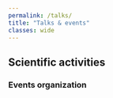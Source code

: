```yaml
---
permalink: /talks/
title: "Talks & events"
classes: wide
---
```



## Scientific activities

### Events organization

<!---
* December 8th 2021, Co-organizer of the [NeurIPS@Paris meeting](https://neurips2021paris.github.io), *Paris, France*
* December 3rd 2021, Co-organizer of the [GDR TRAG Young researchers meeting](https://young-trag-2021.sciencesconf.org), *Paris, France*

### Seminars and reading groups organization

* 2020 - 2021 Co-organizer of a "Statistics and machine learning reading group"
* 2019 - 2021, Co-organizer of [InfoMaths](http://infomath.pages.math.cnrs.fr/), a seminar about informatic tools for mathematicians.
* 2019 - 2020, Co-organizer of the [PhD students seminar at LPSM](http://www.lpsm.paris/agenda/seminaires-gdt/gtt/).
* 2018 - 2019 Co-organizer of a reading group on rough paths


## Past talks

* October 2022, [Séminaire de Probabilités et Statistique](https://lama.u-pem.fr/evenements/seminaire/seminaire_de_probabilites_et_statistiques), *[LAMA](https://lama.u-pem.fr/), Université Gustave Eiffel, Champs-sur-Marne, France*
* October 2022, [Learning and Optimization in Luminy (LOL 2022)](https://conferences.cirm-math.fr/2551.html), *Centre International de Rencontres Mathématiques, Marseille, France*
* October 2022, [Non-Linear and High Dimensional Inference](https://indico.math.cnrs.fr/category/498/), *Institut Henri Poincaré, Paris, France*
* September 2022, Groupe de travail "Deep learning", Institut de Mathématiques d'Orsay, Université Paris-Saclay, *Orsay, France*
* September 2022, [London-Paris Bachelier Workshop](http://www.bachelier-paris.fr/london-paris-bachelier-workshop/), *Paris, France*
* September 2022, [HeKA](https://team.inria.fr/heka/) team (Inria) group seminar, *Paris, France*
* August 2022, [Stochastic Algorithms and Nonparametric Statistics group seminar](https://www.wias-berlin.de/research/rgs/fg6/), *Weierstrass Institute, Berlin, Germany*
* July 2022, [2nd Joint Congress of Mathematics AMS-EMS-SMF](https://ams-ems-smf2022.inviteo.fr/en/welcome/4), *Statistical learning* session *Grenoble, France*
* July 2022, [2022 SIAM Annual Meeting](https://www.siam.org/conferences/cm/conference/an22), *Pittsburgh, Pennsylvania, United States*
* June 2022, [IMS Annual Meeting in Probability and Statistics](https://www.imsannualmeeting-london2022.com), *Rough Path Theory, Signatures and Applications* session, *London, United Kingdom*
* June 2022, Groupe de travail Probas-Stats, [LPSM](https://www.lpsm.paris/), *Sorbonne Université, Paris, France*
* April 2022, [The DNA Seminar](https://wiki.math.ntnu.no/seminar/dna) (Differential Equations and Numerical Analysis), *NTNU, Trondheim, Norway*
* January 2022, Séminaire de Finance mathématiques, Centre d'Économie de la Sorbonne, *Université Paris 1 Panthéon-Sorbonne, Paris, France*
* January 2022, Séminaire de Statistique, Optimisation et Probabilités, Institut de Mathématiques de Toulouse, *Université Toulouse III - Paul Sabatier, Toulouse, France*
* January 2022, [Séminaire Parisien de Statistique](https://sites.google.com/site/semstats/ann%C3%A9e-2021-2022/s%C3%A9ance-du-3-janvier-2022?authuser=0), *Institut Henri Poincaré, Paris, France
* December 2021, [UCL Centre for Artificial Intelligence seminar](https://www.youtube.com/c/UCLCentreforArtificialIntelligence/featured), *London, United Kingdom*
* November 2021, 3IA doctoral workshop, *[Artificial and Natural Intelligence Toulouse Institute (ANITI)](https://aniti.univ-toulouse.fr/en/), Toulouse, France*
* October 2021, [Josef Teichmann](https://people.math.ethz.ch/~jteichma/)'s working group seminar, *ETH Zürich, Zürich, Switzerland*
* August 2021, [Journées MAS 2020](https://mas2020.sciencesconf.org), *Société de Mathématiques Appliquées et Industrielles (SMAI), Orléans, France*
* July 2021, [Applications of Rough Paths: Computational Signatures and Data Science](https://icerm.brown.edu/topical_workshops/tw-21-rp/), *ICERM (The Institute for Computational and Experimental Research in Mathematics), Providence, United States*
* June 2021, [AIP seminar](https://team-approx-bayes.github.io/reading/), *RIKEN Center for Advanced Intelligence Project (AIP), Tokyo, Japan.*
* May 2021, [Séminaire MODAL'X](https://modalx.parisnanterre.fr/seminaires/), *Université Paris Nanterre, Paris, France*
* May 2021, [CRiSM (Center for Research in Statistical Methodology) seminar series](https://warwick.ac.uk/fac/sci/statistics/crism/seminars/), *Department of Statistics, University of Warwick, Warwick, United Kingdom*
* March 2021, [Pathwise Stochastic Analysis and Applications](https://conferences.cirm-math.fr/2322.html), *CIRM, Marseille, France*
* February 2021, [Séminaire du SAMM (Statistique, Analyse et Modélisation Multidisciplinaire)](http://samm.univ-paris1.fr/-Seminaire-du-SAMM-), *Université Paris 1 Panthéon-Sorbonne, Paris, France* 
* January 2021, [Rough Path Interest Group](https://datasig.ac.uk/event/adeline-fermanian-13-jan-2021), *Alan Turing Institute, London, United Kingdom* 
* January 2021, [Séminaire de Probabilités et Statistique](https://math.unice.fr/seminairesequipeps/séminaire-de-léquipe-de-probabilités-et-statistique.html), *Laboratoire J.A. Dieudonné, Université Côte d'Azur, Nice, France*
* December 2020, Workshop [New Directions in Rough Path Theory](https://www.mfo.de/occasion/2050a/www_view), *Mathematical Research Institute of Oberwolfach, Oberwolfach, Germany* 
* October 2020, [Algebraic and combinatorial perspectives in the mathematical sciences (ACPMS)](https://www.math.ntnu.no/acpms/) (virtual, [video and slides](https://www.math.ntnu.no/acpms/view_talk.html?id=63))
* September 2020, [Second Symposium on Machine Learning and Dynamical Systems](http://www.fields.utoronto.ca/activities/20-21/dynamical), *The Fields Institute for Research in Mathematical Sciences, Toronto, Canada* 
* August 2020, [Geometry of curves in time series and shape analysis](https://www.mis.mpg.de/calendar/conferences/2020/geometry-of-curves2020.html), *Max Planck Institute for Mathematics in the Sciences, Leipzig, Germany* 
* June 2020, Online seminar of the LPSM, *Sorbonne Université, Paris, France* 
* April 2020, [DataSig Seminar Series](https://datasig.ac.uk/event/adeline-fermanian-discussing-xyz), *Alan Turing Institute, London, United Kingdom* 
* February 2020, Seminar of the [Institut Denis Poisson](https://www.idpoisson.fr), *Université d'Orléans, Orléans, France*
* January 2020, Post Graduate seminar of the [Chair for Mathematics of Information Processing](https://www.mathc.rwth-aachen.de/en/home/home/), *RWTH Aachen University, Aachen, Germany*
* December 2019, [12th Oxford-Berlin Young Researchers Meeting on Applied Stochastic Analysis](https://www.maths.ox.ac.uk/events/conferences/12th-oxford-berlin-conference), *Oxford, United Kingdom*
* November 2019, [Colloquium d’informatique de Sorbonne Université:](https://www.lip6.fr/colloquium/?guest=Chavier) participation in the masterclass of Caroline Chavier, *Paris, France*
* October 2019, [Conference of the GDR TRAG 2019](https://trag2019.event.univ-lorraine.fr/), *Nancy, France* ([slides]({{ site.url }}{{ site.baseurl }}/assets/docs/slides_trag.pdf))
* June 2019, [Data Science Summer School](https://www.ds3-datascience-polytechnique.fr/), *École Polytechnique, Paris, France*, [poster]({{ site.baseurl }}/assets/docs/DS3_fermanian.pdf)
* June 2019, [51es Journées de Statistique](http://jds2019.sfds.asso.fr/), Nancy, France, ([slides]({{ site.url }}{{ site.baseurl }}/assets/docs/slides_jds.pdf))
* May 2019, PhD students seminar at LPSM, *Sorbonne Université, Paris, France*
* April 2019, Rencontre des Jeunes Statisticiens, *Porquerolles, France*
--->











